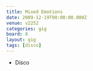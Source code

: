 ```yaml
---
title: Mixed Emotions
date: 2009-12-19T00:00:00.000Z
venue: v2252
categories: gig
board: 8
layout: gig
tags: [disco]
---
```

+ Disco